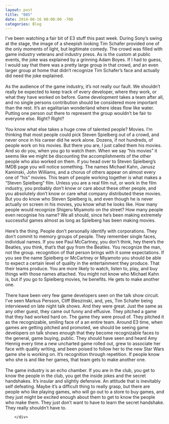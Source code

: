 ```yaml
---
layout: post
title: "085"
date: 2014-06-16 00:00:00 -700
categories: Blog
---
```


<div class="blog-content">
				<div class="paragraph" style="text-align:left;">I've been watching a fair bit of E3 stuff this past week. During Sony&rsquo;s swing at the stage, the image of a sheepish looking Tim Schafer provided one of the only moments of light, but legitimate comedy. The crowd was filled with game industry veterans and industry press. As is the custom at public events, the joke was explained by a grinning Adam Boyes. If I had to guess, I would say that there was a pretty large group in that crowd, and an even larger group at home that didn&rsquo;t recognize Tim Schafer&rsquo;s face and actually did need the joke explained.<br><br>As the audience of the game industry, it&rsquo;s not really our fault. We shouldn&rsquo;t really be expected to keep track of every developer, where they work, or what they have worked on before. Game development takes a team after all, and no single persons contribution should be considered more important than the rest. It&rsquo;s an egalitarian wonderland where ideas flow like water. Putting one person out there to represent the group wouldn&rsquo;t be fair to everyone else. Right? Right?<br><br>You know what else takes a huge crew of talented people? Movies. I&rsquo;m thinking that most people could pick Steven Spielberg out of a crowd, and never once in his career did he work alone. Dozens, if not hundreds, of people work on his movies. But there you are, I just called them his movies. And so do you, when you go to watch them. When we say &ldquo;his movies&rdquo; it seems like we might be discounting the accomplishments of the other people who also worked on them. If you head over to Steven Spielberg&rsquo;s IMDB page you will notice something. The names Michael Kahn, Janusz Kaminski, John Williams, and a chorus of others appear on almost every one of &ldquo;his&rdquo; movies. This team of people working together is what makes a &ldquo;Steven Spielberg&rdquo; film. Unless you are a real film nut, or work in the film industry, you probably don&rsquo;t know or care about these other people, and you absolutely don&rsquo;t know or care what company distributed these movies. But you do know who Steven Spielberg is, and even though he is never actually on screen in his movies, you know what he looks like. How many people would recognize Shigeru Miyamoto on the street? How many people even recognise his name? We all should, since he&rsquo;s been making extremely successful games almost as long as Spielberg has been making movies. <br><br>Here&rsquo;s the thing. People don&rsquo;t personally identify with corporations. They don&rsquo;t commit to memory groups of people. They remember single faces, individual names. If you see Paul McCartney, you don&rsquo;t think, hey there&rsquo;s the Beatles, you think, that&rsquo;s that guy from the Beatles. You recognize the man, not the group. recognition of that person brings with it some expectations. If you see the name Spielberg or McCartney or Miyamoto you should be able to expect a certain level of quality in the entertainment they produce. That their teams produce. You are more likely to watch, listen to, play, and buy things with those names attached. You might not know who Michael Kahn is, but if you go to Spielberg movies, he benefits. He gets to make another one.<br><br>There have been very few game developers seen on the talk show circuit. I&rsquo;ve seen Markus Persson, Cliff Bleszinski, and, yes, Tim Schafer being interviewed on late night talk shows. And they were great. Just the same as any other guest, they came out funny and effusive. They pitched a game that they had worked hard on. The game they were proud of. They pitched it as the recognizable, smiling face of a an entire team. Around E3 time, when games are getting pitched and promoted, we should be seeing game developers on talk shows enough that they become recognizable faces to the general, game buying, public. They should have seen and heard Amy Hennig every time a new uncharted game rolled out, grew to associate her face with quality writing, and been poised to follow her to the new Star Wars game she is working on. It&rsquo;s recognition through repetition. If people know who she is and like her games, that team gets to make another one.<br><br>The game industry is an echo chamber. If you are in the club, you get to know the people in the club, you get the inside jokes and the secret handshakes. It&rsquo;s insular and slightly defensive. An attitude that is inevitably self defeating. Maybe it&rsquo;s a difficult thing to really grasp, but there are people who like playing games, who will go out to a store to buy games, and they just might be excited enough about them to get to know the people who make them. They just don&rsquo;t want to have to learn the secret handshake. They really shouldn&rsquo;t have to. <br></div>

		</div>
        